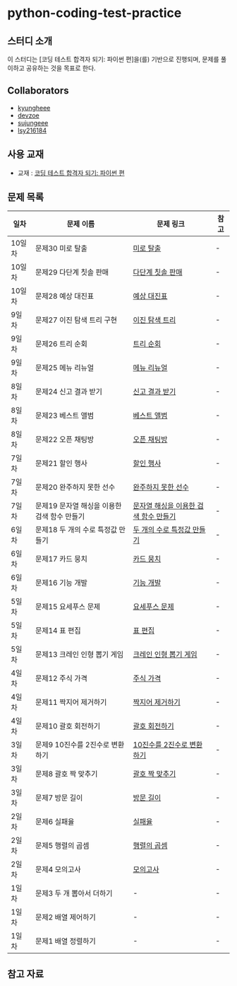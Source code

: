 # python-coding-test-practice

## 스터디 소개
이 스터디는 [코딩 테스트 합격자 되기: 파이썬 편]을(를) 기반으로 진행되며, 문제를 풀이하고 공유하는 것을 목표로 한다.

## Collaborators
- [kyungheee](https://github.com/kyungheee)
- [devzoe](https://github.com/devzoe)
- [sujungeee](https://github.com/sujungeee)
- [lsy216184](https://github.com/lsy216184)

## 사용 교재
- 교재 : [코딩 테스트 합격자 되기: 파이썬 편](https://m.yes24.com/Goods/Detail/123272392)

## 문제 목록

| 일차 | 문제 이름 | 문제 링크 | 참고 |
|------|-----------|-----------|------|
| 10일차 | 문제30 미로 탈출 | [미로 탈출](https://school.programmers.co.kr/learn/courses/30/lessons/159993) | - |
| 10일차 | 문제29 다단계 칫솔 판매 | [다단계 칫솔 판매](https://school.programmers.co.kr/learn/courses/30/lessons/77486) | - |
| 10일차 | 문제28 예상 대진표 | [예상 대진표](https://school.programmers.co.kr/learn/courses/30/lessons/12985) | - |
| 9일차 | 문제27 이진 탐색 트리 구현 | [이진 탐색 트리](https://github.com/dremdeveloper/codingtest_python/blob/main/solution/27.py) | - |
| 9일차 | 문제26 트리 순회 | [트리 순회](https://github.com/dremdeveloper/codingtest_python/blob/main/solution/26.py) | - |
| 9일차 | 문제25 메뉴 리뉴얼 | [메뉴 리뉴얼](https://school.programmers.co.kr/learn/courses/30/lessons/72411) | - |
| 8일차 | 문제24 신고 결과 받기 | [신고 결과 받기](https://school.programmers.co.kr/learn/courses/30/lessons/92334) | - |
| 8일차 | 문제23 베스트 앨범 | [베스트 앨범](https://school.programmers.co.kr/learn/courses/30/lessons/42579) | - |
| 8일차 | 문제22 오픈 채팅방 | [오픈 채팅방](https://school.programmers.co.kr/learn/courses/30/lessons/42888) | - |
| 7일차 | 문제21 할인 행사 | [할인 행사](https://school.programmers.co.kr/learn/courses/30/lessons/131127) | - |
| 7일차 | 문제20 완주하지 못한 선수 | [완주하지 못한 선수](https://school.programmers.co.kr/learn/courses/30/lessons/42576) | - |
| 7일차 | 문제19 문자열 해싱을 이용한 검색 함수 만들기 | [문자열 해싱을 이용한 검색 함수 만들기](https://github.com/dremdeveloper/codingtest_python/blob/main/solution/19.py) | - |
| 6일차 | 문제18 두 개의 수로 특정값 만들기 | [두 개의 수로 특정값 만들기](https://github.com/dremdeveloper/codingtest_python/blob/main/solution/18.py) | - |
| 6일차 | 문제17 카드 뭉치 | [카드 뭉치](https://school.programmers.co.kr/learn/courses/30/lessons/159994) | - |
| 6일차 | 문제16 기능 개발 | [기능 개발](https://school.programmers.co.kr/learn/courses/30/lessons/42586) | - |
| 5일차 | 문제15 요세푸스 문제 | [요세푸스 문제](https://github.com/dremdeveloper/codingtest_python/blob/main/solution/15.py) | - |
| 5일차 | 문제14 표 편집 | [표 편집](https://school.programmers.co.kr/learn/courses/30/lessons/81303) | - |
| 5일차 | 문제13 크레인 인형 뽑기 게임 | [크레인 인형 뽑기 게임](https://school.programmers.co.kr/learn/courses/30/lessons/64061) | - |
| 4일차 | 문제12 주식 가격 | [주식 가격](https://school.programmers.co.kr/learn/courses/30/lessons/42584) | - |
| 4일차 | 문제11 짝지어 제거하기 | [짝지어 제거하기](https://school.programmers.co.kr/learn/courses/30/lessons/12973) | - |
| 4일차 | 문제10 괄호 회전하기 | [괄호 회전하기](https://school.programmers.co.kr/learn/courses/30/lessons/76502) | - |
| 3일차 | 문제9 10진수를 2진수로 변환하기 | [10진수를 2진수로 변환하기](https://github.com/dremdeveloper/codingtest_python/blob/main/solution/09.py) | - |
| 3일차 | 문제8 괄호 짝 맞추기 | [괄호 짝 맞추기](https://github.com/dremdeveloper/codingtest_python/blob/main/solution/08.py) | - |
| 3일차 | 문제7 방문 길이 | [방문 길이](https://school.programmers.co.kr/learn/courses/30/lessons/49994) | - |
| 2일차 | 문제6 실패율 | [실패율](https://school.programmers.co.kr/learn/courses/30/lessons/42889) | - |
| 2일차 | 문제5 행렬의 곱셈 | [행렬의 곱셈](https://school.programmers.co.kr/learn/courses/30/lessons/12949) | - |
| 2일차 | 문제4 모의고사 | [모의고사](https://school.programmers.co.kr/learn/courses/30/lessons/42840) | - |
| 1일차 | 문제3 두 개 뽑아서 더하기 | - | - |
| 1일차 | 문제2 배열 제어하기 | - | - |
| 1일차 | 문제1 배열 정렬하기 | - | - |



## 참고 자료
